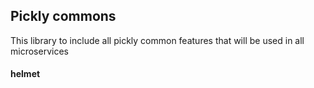 ## Pickly commons

This library to include all pickly common features that will be used in all microservices

#### helmet
